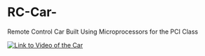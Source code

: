 # RC-Car-

Remote Control Car Built Using Microprocessors for the PCI Class

[![Link to Video of the Car](https://img.youtube.com/vi/youtube.com/watch?v=kKp98w9jxm4&feature=youtu.be/0.jpg)](https://www.youtube.com/watch?v=kKp98w9jxm4&feature=youtu.be)


